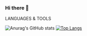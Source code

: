 ### Hi there 👋

LANGUAGES & TOOLS

![Anurag's GitHub stats](https://github-readme-stats.vercel.app/api?username=YYGAO1&show_icons=true&theme=blueberry)
[![Top Langs](https://github-readme-stats.vercel.app/api/top-langs/?username=YYGAO&layout=compact&theme=blueberry)](https://github.com/anuraghazra/github-readme-stats)
<!--
**YYGAO1/YYGAO1** is a ✨ _special_ ✨ repository because its `README.md` (this file) appears on your GitHub profile.

Here are some ideas to get you started:

- 🔭 I’m currently working on ...
- 🌱 I’m currently learning ...
- 👯 I’m looking to collaborate on ...
- 🤔 I’m looking for help with ...
- 💬 Ask me about ...
- 📫 How to reach me: ...
- 😄 Pronouns: ...
- ⚡ Fun fact: ...
-->
